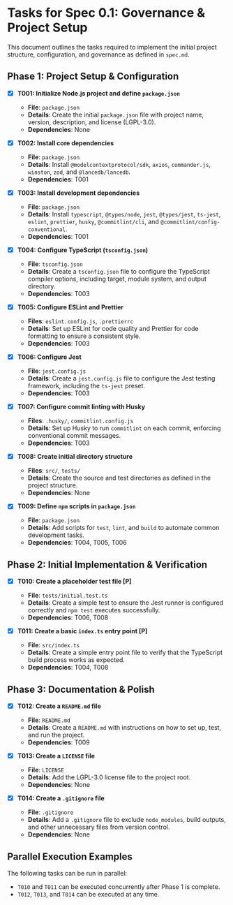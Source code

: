 # Tasks for Spec 0.1: Governance & Project Setup

This document outlines the tasks required to implement the initial project structure, configuration, and governance as defined in `spec.md`.

## Phase 1: Project Setup & Configuration

- [x] **T001: Initialize Node.js project and define `package.json`**
  - **File**: `package.json`
  - **Details**: Create the initial `package.json` file with project name, version, description, and license (LGPL-3.0).
  - **Dependencies**: None

- [x] **T002: Install core dependencies**
  - **File**: `package.json`
  - **Details**: Install `@modelcontextprotocol/sdk`, `axios`, `commander.js`, `winston`, `zod`, and `@lancedb/lancedb`.
  - **Dependencies**: T001

- [x] **T003: Install development dependencies**
  - **File**: `package.json`
  - **Details**: Install `typescript`, `@types/node`, `jest`, `@types/jest`, `ts-jest`, `eslint`, `prettier`, `husky`, `@commitlint/cli`, and `@commitlint/config-conventional`.
  - **Dependencies**: T001

- [x] **T004: Configure TypeScript (`tsconfig.json`)**
  - **File**: `tsconfig.json`
  - **Details**: Create a `tsconfig.json` file to configure the TypeScript compiler options, including target, module system, and output directory.
  - **Dependencies**: T003

- [x] **T005: Configure ESLint and Prettier**
  - **Files**: `eslint.config.js`, `.prettierrc`
  - **Details**: Set up ESLint for code quality and Prettier for code formatting to ensure a consistent style.
  - **Dependencies**: T003

- [x] **T006: Configure Jest**
  - **File**: `jest.config.js`
  - **Details**: Create a `jest.config.js` file to configure the Jest testing framework, including the `ts-jest` preset.
  - **Dependencies**: T003

- [x] **T007: Configure commit linting with Husky**
  - **Files**: `.husky/`, `commitlint.config.js`
  - **Details**: Set up Husky to run `commitlint` on each commit, enforcing conventional commit messages.
  - **Dependencies**: T003

- [x] **T008: Create initial directory structure**
  - **Files**: `src/`, `tests/`
  - **Details**: Create the source and test directories as defined in the project structure.
  - **Dependencies**: None

- [x] **T009: Define `npm` scripts in `package.json`**
  - **File**: `package.json`
  - **Details**: Add scripts for `test`, `lint`, and `build` to automate common development tasks.
  - **Dependencies**: T004, T005, T006

## Phase 2: Initial Implementation & Verification

- [x] **T010: Create a placeholder test file [P]**
  - **File**: `tests/initial.test.ts`
  - **Details**: Create a simple test to ensure the Jest runner is configured correctly and `npm test` executes successfully.
  - **Dependencies**: T006, T008

- [x] **T011: Create a basic `index.ts` entry point [P]**
  - **File**: `src/index.ts`
  - **Details**: Create a simple entry point file to verify that the TypeScript build process works as expected.
  - **Dependencies**: T004, T008

## Phase 3: Documentation & Polish

- [x] **T012: Create a `README.md` file**
  - **File**: `README.md`
  - **Details**: Create a `README.md` with instructions on how to set up, test, and run the project.
  - **Dependencies**: T009

- [x] **T013: Create a `LICENSE` file**
  - **File**: `LICENSE`
  - **Details**: Add the LGPL-3.0 license file to the project root.
  - **Dependencies**: None

- [x] **T014: Create a `.gitignore` file**
  - **File**: `.gitignore`
  - **Details**: Add a `.gitignore` file to exclude `node_modules`, build outputs, and other unnecessary files from version control.
  - **Dependencies**: None

## Parallel Execution Examples

The following tasks can be run in parallel:

- `T010` and `T011` can be executed concurrently after Phase 1 is complete.
- `T012`, `T013`, and `T014` can be executed at any time.
